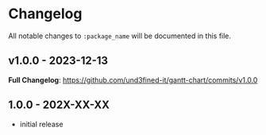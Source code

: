 # Changelog

All notable changes to `:package_name` will be documented in this file.

## v1.0.0 - 2023-12-13

**Full Changelog**: https://github.com/und3fined-it/gantt-chart/commits/v1.0.0

## 1.0.0 - 202X-XX-XX

- initial release
